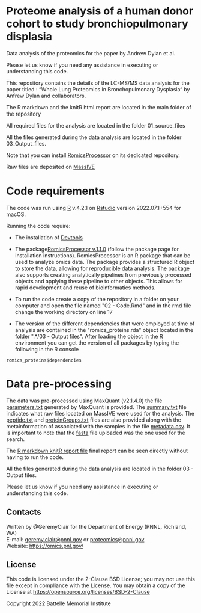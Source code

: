 # Proteome analysis of a human donor cohort to study bronchiopulmonary displasia
 Data analysis of the proteomics for the paper by Andrew Dylan et al.

Please let us know if you need any assistance in executing or understanding this code.

This repository contains the details of the LC-MS/MS data analysis for the paper titled : “Whole Lung Proteomics in Bronchopulmonary Dysplasia“ by Anfrew Dylan and collaborators.

The R markdown and the knitR html report are located in the main folder of the repository

All required files for the analysis are located in the folder 01_source_files

All the files generated during the data analysis are located in the folder 03_Output_files.

Note that you can install [RomicsProcessor](https://github.com/PNNL-Comp-Mass-Spec/RomicsProcessor) on its dedicated repository.

Raw files are deposited on [MassIVE](https://massive.ucsd.edu/ProteoSAFe/static/massive.jsp)

# Code requirements

The code was run using [R](https://cloud.r-project.org) v.4.2.1 on [Rstudio](https://rstudio.com) version 2022.07.1+554 for macOS.

Running the code require:

- The installation of [Devtools](https://cran.r-project.org/web/packages/devtools/index.html)

- The package[RomicsProcessor v.1.1.0](https://github.com/PNNL-Comp-Mass-Spec/RomicsProcessor/blob/master/RomicsProcessor_1.1.0.tar.gz) (follow the package page for installation instructions). RomicsProcessor is an R package that can be used to analyze omics data. The package provides a structured R object to store the data, allowing for reproducible data analysis. The package also supports creating analytically pipelines from previously processed objects and applying these pipeline to other objects. This allows for rapid development and reuse of bioinformatics methods.

- To run the code create a copy of the repository in a folder on your computer and open the file named "02 - Code.Rmd" and in the rmd file change the working directory on line 17

- The version of the different dependencies that were employed at time of analysis are contained in the "romics_proteins.rda" object located in the folder ".*/03 - Output files". After loading the object in the R environment you can get the version of all packages by typing the following in the R console
```
romics_proteins$dependencies

```

# Data pre-processing

The data was pre-processed using MaxQuant (v2.1.4.0) the file [parameters.txt](https://github.com/GeremyClair/Proteome_analysis_of_a_human_donor_cohort_to_study_bronchiopulmonary_displasia/blob/main/01_source_files/parameters.txt) generated by MaxQuant is provided. The [summary.txt](https://github.com/GeremyClair/Proteome_analysis_of_a_human_donor_cohort_to_study_bronchiopulmonary_displasia/blob/main/01_source_files/summary.txt) file indicates what raw files located on MassIVE were used for the analysis. The [peptide.txt](https://github.com/GeremyClair/Proteome_analysis_of_a_human_donor_cohort_to_study_bronchiopulmonary_displasia/blob/main/01_source_files/peptides.txt) and [proteinGroups.txt](https://github.com/GeremyClair/Proteome_analysis_of_a_human_donor_cohort_to_study_bronchiopulmonary_displasia/blob/main/01_source_files/proteinGroups.txt) files are also provided along with the metainformation of associated with the samples in the file [metadata.csv](https://github.com/GeremyClair/Effect_of_glomerular_disease_on_the_podocyte_cell_cycle/blob/main/01_Source_files/metadata.csv).
It is important to note that the [fasta](https://github.com/GeremyClair/Proteome_analysis_of_a_human_donor_cohort_to_study_bronchiopulmonary_displasia/blob/main/01_source_files/Uniprot_Mus_musculus_proteome_UP000000589_2021_06_28.fasta) file uploaded was the one used for the search.


The [R markdown knitR report file](https://github.com/GeremyClair/Proteome_analysis_of_a_human_donor_cohort_to_study_bronchiopulmonary_displasia/blob/main/02_code.html) final report can be seen directly without having to run the code.

All the files generated during the data analysis are located in the folder 03 - Output files.


Please let us know if you need any assistance in executing or understanding this code.

## Contacts

Written by @GeremyClair for the Department of Energy (PNNL, Richland, WA) \
E-mail: geremy.clair@pnnl.gov or proteomics@pnnl.gov \
Website: https://omics.pnl.gov/ 

## License

This code is licensed under the 2-Clause BSD License; 
you may not use this file except in compliance with the License.  You may obtain 
a copy of the License at https://opensource.org/licenses/BSD-2-Clause

Copyright 2022 Battelle Memorial Institute